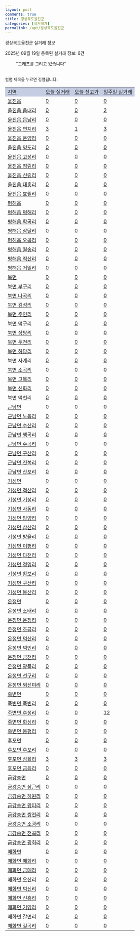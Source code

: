 ```yaml
---
layout: post
comments: true
title: 경상북도울진군
categories: [실거래가]
permalink: /apt/경상북도울진군
---
```


경상북도울진군 실거래 정보

2025년 09월 19일 등록된 실거래 정보: 6건

<!--<script async src="https://pagead2.googlesyndication.com/pagead/js/adsbygoogle.js?client=ca-pub-3485438051770037"
 crossorigin="anonymous"></script>-->

<script type="text/javascript">
  google.charts.load('current', {'packages':['corechart']});
  google.charts.setOnLoadCallback(drawChart);

  function drawChart() {
    var data = google.visualization.arrayToDataTable([['거래일', '매매', '전월세', '전매'], ['21-01', 1, 0, 0], ['21-02', 17, 12, 0], ['21-03', 1, 0, 0], ['21-04', 0, 1, 0], ['21-05', 1, 0, 0], ['21-06', 0, 1, 0], ['21-07', 1, 0, 0], ['21-08', 16, 3, 3], ['21-09', 11, 4, 0], ['21-10', 21, 4, 0], ['21-11', 8, 1, 0], ['21-12', 9, 4, 0], ['22-01', 19, 4, 0], ['22-02', 16, 11, 0], ['22-03', 14, 3, 0], ['22-04', 15, 5, 0], ['22-05', 12, 2, 0], ['22-06', 9, 4, 0], ['22-07', 11, 2, 1], ['22-08', 2, 0, 0], ['23-07', 7, 0, 1], ['23-08', 1, 0, 0], ['23-09', 2, 0, 0], ['23-10', 2, 1, 0], ['23-11', 7, 3, 0], ['23-12', 8, 2, 1], ['24-01', 1, 0, 0], ['24-02', 1, 0, 0], ['24-03', 1, 0, 0], ['24-04', 1, 0, 0], ['24-05', 5, 0, 0], ['24-06', 0, 1, 0], ['24-07', 1, 0, 0], ['24-08', 2, 0, 0], ['24-09', 3, 1, 3], ['24-10', 26, 2, 29], ['24-11', 7, 0, 7], ['24-12', 27, 27, 27], ['25-01', 24, 24, 24], ['25-02', 16, 16, 16], ['25-03', 14, 14, 14], ['25-04', 13, 13, 13], ['25-05', 8, 8, 8], ['25-06', 8, 8, 8], ['25-07', 16, 16, 16], ['25-08', 6, 6, 6], ['25-09', 9, 9, 9]]);

    var options = {
      title: '최근 1년간 유형별 거래량 추이',
      legend: { position: 'bottom' }
    };

    setTimeout(function() {
        var chart = new google.visualization.LineChart(document.getElementById('columnchart_material'));
        chart.draw(data, (options));
        document.getElementById('loading').style.display = 'none';
        var dayLabel = (new Date()).getDay();
        if (dayLabel < 2) {
            sorttable.innerSortFunction.apply(document.getElementById('week'), []);
            sorttable.innerSortFunction.apply(document.getElementById('week'), []);        
        }
        else {
            sorttable.innerSortFunction.apply(document.getElementById('today'), []);
            sorttable.innerSortFunction.apply(document.getElementById('today'), []);
        }
    }, 200);

  }
</script>

<div id="loading" style="z-index:20; display: block; margin-left: 35px">"그래프를 그리고 있습니다"</div>
<div id="columnchart_material" style="width: 95%; margin-left: -35px; display: block"></div>
<!--<div style="width: 95%; margin-left: -35px; display: block">
      <script async src="https://pagead2.googlesyndication.com/pagead/js/adsbygoogle.js?client=ca-pub-3485438051770037"
          crossorigin="anonymous"></script>
      <ins class="adsbygoogle"
          style="display:block"
          data-ad-format="fluid"
          data-ad-layout-key="-fb+5w+4e-db+86"
          data-ad-client="ca-pub-3485438051770037"
          data-ad-slot="1827090281"></ins>
      <script>
          (adsbygoogle = window.adsbygoogle || []).push({});
      </script>
</div>-->
<br>

<font size='small' style='font-size: small;'>컬럼 제목을 누르면 정렬됩니다.</font>
<table class="sortable">
  <tr style='background-color: rgba(114, 132, 186,0.4);'>
    <td id="region"><a href="#">지역</a></td>
    <td id="today"><a href="#">오늘 실거래</a></td>
    <td id="today_new"><a href="#">오늘 신고가</a></td>
    <td id="week"><a href="#">일주일 실거래</a></td>
  </tr>

  
  <tr class="item">
    <td><a href="경상북도울진군울진읍">울진읍</a></td>
    <td><a href="경상북도울진군울진읍">0</a></td>
    <td><a href="경상북도울진군울진읍">0</a></td>
    <td><a href="경상북도울진군울진읍">0</a></td>
  </tr>
    

  <tr class="item">
    <td><a href="경상북도울진군울진읍읍내리">울진읍 읍내리</a></td>
    <td><a href="경상북도울진군울진읍읍내리">0</a></td>
    <td><a href="경상북도울진군울진읍읍내리">0</a></td>
    <td><a href="경상북도울진군울진읍읍내리">2</a></td>
  </tr>
    

  <tr class="item">
    <td><a href="경상북도울진군울진읍읍남리">울진읍 읍남리</a></td>
    <td><a href="경상북도울진군울진읍읍남리">0</a></td>
    <td><a href="경상북도울진군울진읍읍남리">0</a></td>
    <td><a href="경상북도울진군울진읍읍남리">0</a></td>
  </tr>
    

  <tr class="item">
    <td><a href="경상북도울진군울진읍연지리">울진읍 연지리</a></td>
    <td><a href="경상북도울진군울진읍연지리">3</a></td>
    <td><a href="경상북도울진군울진읍연지리">1</a></td>
    <td><a href="경상북도울진군울진읍연지리">3</a></td>
  </tr>
    

  <tr class="item">
    <td><a href="경상북도울진군울진읍온양리">울진읍 온양리</a></td>
    <td><a href="경상북도울진군울진읍온양리">0</a></td>
    <td><a href="경상북도울진군울진읍온양리">0</a></td>
    <td><a href="경상북도울진군울진읍온양리">0</a></td>
  </tr>
    

  <tr class="item">
    <td><a href="경상북도울진군울진읍명도리">울진읍 명도리</a></td>
    <td><a href="경상북도울진군울진읍명도리">0</a></td>
    <td><a href="경상북도울진군울진읍명도리">0</a></td>
    <td><a href="경상북도울진군울진읍명도리">0</a></td>
  </tr>
    

  <tr class="item">
    <td><a href="경상북도울진군울진읍고성리">울진읍 고성리</a></td>
    <td><a href="경상북도울진군울진읍고성리">0</a></td>
    <td><a href="경상북도울진군울진읍고성리">0</a></td>
    <td><a href="경상북도울진군울진읍고성리">0</a></td>
  </tr>
    

  <tr class="item">
    <td><a href="경상북도울진군울진읍정림리">울진읍 정림리</a></td>
    <td><a href="경상북도울진군울진읍정림리">0</a></td>
    <td><a href="경상북도울진군울진읍정림리">0</a></td>
    <td><a href="경상북도울진군울진읍정림리">0</a></td>
  </tr>
    

  <tr class="item">
    <td><a href="경상북도울진군울진읍신림리">울진읍 신림리</a></td>
    <td><a href="경상북도울진군울진읍신림리">0</a></td>
    <td><a href="경상북도울진군울진읍신림리">0</a></td>
    <td><a href="경상북도울진군울진읍신림리">0</a></td>
  </tr>
    

  <tr class="item">
    <td><a href="경상북도울진군울진읍대흥리">울진읍 대흥리</a></td>
    <td><a href="경상북도울진군울진읍대흥리">0</a></td>
    <td><a href="경상북도울진군울진읍대흥리">0</a></td>
    <td><a href="경상북도울진군울진읍대흥리">0</a></td>
  </tr>
    

  <tr class="item">
    <td><a href="경상북도울진군울진읍호월리">울진읍 호월리</a></td>
    <td><a href="경상북도울진군울진읍호월리">0</a></td>
    <td><a href="경상북도울진군울진읍호월리">0</a></td>
    <td><a href="경상북도울진군울진읍호월리">0</a></td>
  </tr>
    

  <tr class="item">
    <td><a href="경상북도울진군평해읍">평해읍</a></td>
    <td><a href="경상북도울진군평해읍">0</a></td>
    <td><a href="경상북도울진군평해읍">0</a></td>
    <td><a href="경상북도울진군평해읍">0</a></td>
  </tr>
    

  <tr class="item">
    <td><a href="경상북도울진군평해읍평해리">평해읍 평해리</a></td>
    <td><a href="경상북도울진군평해읍평해리">0</a></td>
    <td><a href="경상북도울진군평해읍평해리">0</a></td>
    <td><a href="경상북도울진군평해읍평해리">0</a></td>
  </tr>
    

  <tr class="item">
    <td><a href="경상북도울진군평해읍학곡리">평해읍 학곡리</a></td>
    <td><a href="경상북도울진군평해읍학곡리">0</a></td>
    <td><a href="경상북도울진군평해읍학곡리">0</a></td>
    <td><a href="경상북도울진군평해읍학곡리">0</a></td>
  </tr>
    

  <tr class="item">
    <td><a href="경상북도울진군평해읍삼달리">평해읍 삼달리</a></td>
    <td><a href="경상북도울진군평해읍삼달리">0</a></td>
    <td><a href="경상북도울진군평해읍삼달리">0</a></td>
    <td><a href="경상북도울진군평해읍삼달리">0</a></td>
  </tr>
    

  <tr class="item">
    <td><a href="경상북도울진군평해읍오곡리">평해읍 오곡리</a></td>
    <td><a href="경상북도울진군평해읍오곡리">0</a></td>
    <td><a href="경상북도울진군평해읍오곡리">0</a></td>
    <td><a href="경상북도울진군평해읍오곡리">0</a></td>
  </tr>
    

  <tr class="item">
    <td><a href="경상북도울진군평해읍월송리">평해읍 월송리</a></td>
    <td><a href="경상북도울진군평해읍월송리">0</a></td>
    <td><a href="경상북도울진군평해읍월송리">0</a></td>
    <td><a href="경상북도울진군평해읍월송리">0</a></td>
  </tr>
    

  <tr class="item">
    <td><a href="경상북도울진군평해읍직산리">평해읍 직산리</a></td>
    <td><a href="경상북도울진군평해읍직산리">0</a></td>
    <td><a href="경상북도울진군평해읍직산리">0</a></td>
    <td><a href="경상북도울진군평해읍직산리">0</a></td>
  </tr>
    

  <tr class="item">
    <td><a href="경상북도울진군평해읍거일리">평해읍 거일리</a></td>
    <td><a href="경상북도울진군평해읍거일리">0</a></td>
    <td><a href="경상북도울진군평해읍거일리">0</a></td>
    <td><a href="경상북도울진군평해읍거일리">0</a></td>
  </tr>
    

  <tr class="item">
    <td><a href="경상북도울진군북면">북면</a></td>
    <td><a href="경상북도울진군북면">0</a></td>
    <td><a href="경상북도울진군북면">0</a></td>
    <td><a href="경상북도울진군북면">0</a></td>
  </tr>
    

  <tr class="item">
    <td><a href="경상북도울진군북면부구리">북면 부구리</a></td>
    <td><a href="경상북도울진군북면부구리">0</a></td>
    <td><a href="경상북도울진군북면부구리">0</a></td>
    <td><a href="경상북도울진군북면부구리">0</a></td>
  </tr>
    

  <tr class="item">
    <td><a href="경상북도울진군북면나곡리">북면 나곡리</a></td>
    <td><a href="경상북도울진군북면나곡리">0</a></td>
    <td><a href="경상북도울진군북면나곡리">0</a></td>
    <td><a href="경상북도울진군북면나곡리">0</a></td>
  </tr>
    

  <tr class="item">
    <td><a href="경상북도울진군북면검성리">북면 검성리</a></td>
    <td><a href="경상북도울진군북면검성리">0</a></td>
    <td><a href="경상북도울진군북면검성리">0</a></td>
    <td><a href="경상북도울진군북면검성리">0</a></td>
  </tr>
    

  <tr class="item">
    <td><a href="경상북도울진군북면주인리">북면 주인리</a></td>
    <td><a href="경상북도울진군북면주인리">0</a></td>
    <td><a href="경상북도울진군북면주인리">0</a></td>
    <td><a href="경상북도울진군북면주인리">0</a></td>
  </tr>
    

  <tr class="item">
    <td><a href="경상북도울진군북면덕구리">북면 덕구리</a></td>
    <td><a href="경상북도울진군북면덕구리">0</a></td>
    <td><a href="경상북도울진군북면덕구리">0</a></td>
    <td><a href="경상북도울진군북면덕구리">0</a></td>
  </tr>
    

  <tr class="item">
    <td><a href="경상북도울진군북면상당리">북면 상당리</a></td>
    <td><a href="경상북도울진군북면상당리">0</a></td>
    <td><a href="경상북도울진군북면상당리">0</a></td>
    <td><a href="경상북도울진군북면상당리">0</a></td>
  </tr>
    

  <tr class="item">
    <td><a href="경상북도울진군북면두천리">북면 두천리</a></td>
    <td><a href="경상북도울진군북면두천리">0</a></td>
    <td><a href="경상북도울진군북면두천리">0</a></td>
    <td><a href="경상북도울진군북면두천리">0</a></td>
  </tr>
    

  <tr class="item">
    <td><a href="경상북도울진군북면하당리">북면 하당리</a></td>
    <td><a href="경상북도울진군북면하당리">0</a></td>
    <td><a href="경상북도울진군북면하당리">0</a></td>
    <td><a href="경상북도울진군북면하당리">0</a></td>
  </tr>
    

  <tr class="item">
    <td><a href="경상북도울진군북면사계리">북면 사계리</a></td>
    <td><a href="경상북도울진군북면사계리">0</a></td>
    <td><a href="경상북도울진군북면사계리">0</a></td>
    <td><a href="경상북도울진군북면사계리">0</a></td>
  </tr>
    

  <tr class="item">
    <td><a href="경상북도울진군북면소곡리">북면 소곡리</a></td>
    <td><a href="경상북도울진군북면소곡리">0</a></td>
    <td><a href="경상북도울진군북면소곡리">0</a></td>
    <td><a href="경상북도울진군북면소곡리">0</a></td>
  </tr>
    

  <tr class="item">
    <td><a href="경상북도울진군북면고목리">북면 고목리</a></td>
    <td><a href="경상북도울진군북면고목리">0</a></td>
    <td><a href="경상북도울진군북면고목리">0</a></td>
    <td><a href="경상북도울진군북면고목리">0</a></td>
  </tr>
    

  <tr class="item">
    <td><a href="경상북도울진군북면신화리">북면 신화리</a></td>
    <td><a href="경상북도울진군북면신화리">0</a></td>
    <td><a href="경상북도울진군북면신화리">0</a></td>
    <td><a href="경상북도울진군북면신화리">0</a></td>
  </tr>
    

  <tr class="item">
    <td><a href="경상북도울진군북면덕천리">북면 덕천리</a></td>
    <td><a href="경상북도울진군북면덕천리">0</a></td>
    <td><a href="경상북도울진군북면덕천리">0</a></td>
    <td><a href="경상북도울진군북면덕천리">0</a></td>
  </tr>
    

  <tr class="item">
    <td><a href="경상북도울진군근남면">근남면</a></td>
    <td><a href="경상북도울진군근남면">0</a></td>
    <td><a href="경상북도울진군근남면">0</a></td>
    <td><a href="경상북도울진군근남면">0</a></td>
  </tr>
    

  <tr class="item">
    <td><a href="경상북도울진군근남면노음리">근남면 노음리</a></td>
    <td><a href="경상북도울진군근남면노음리">0</a></td>
    <td><a href="경상북도울진군근남면노음리">0</a></td>
    <td><a href="경상북도울진군근남면노음리">0</a></td>
  </tr>
    

  <tr class="item">
    <td><a href="경상북도울진군근남면수산리">근남면 수산리</a></td>
    <td><a href="경상북도울진군근남면수산리">0</a></td>
    <td><a href="경상북도울진군근남면수산리">0</a></td>
    <td><a href="경상북도울진군근남면수산리">0</a></td>
  </tr>
    

  <tr class="item">
    <td><a href="경상북도울진군근남면행곡리">근남면 행곡리</a></td>
    <td><a href="경상북도울진군근남면행곡리">0</a></td>
    <td><a href="경상북도울진군근남면행곡리">0</a></td>
    <td><a href="경상북도울진군근남면행곡리">0</a></td>
  </tr>
    

  <tr class="item">
    <td><a href="경상북도울진군근남면수곡리">근남면 수곡리</a></td>
    <td><a href="경상북도울진군근남면수곡리">0</a></td>
    <td><a href="경상북도울진군근남면수곡리">0</a></td>
    <td><a href="경상북도울진군근남면수곡리">0</a></td>
  </tr>
    

  <tr class="item">
    <td><a href="경상북도울진군근남면구산리">근남면 구산리</a></td>
    <td><a href="경상북도울진군근남면구산리">0</a></td>
    <td><a href="경상북도울진군근남면구산리">0</a></td>
    <td><a href="경상북도울진군근남면구산리">0</a></td>
  </tr>
    

  <tr class="item">
    <td><a href="경상북도울진군근남면진복리">근남면 진복리</a></td>
    <td><a href="경상북도울진군근남면진복리">0</a></td>
    <td><a href="경상북도울진군근남면진복리">0</a></td>
    <td><a href="경상북도울진군근남면진복리">0</a></td>
  </tr>
    

  <tr class="item">
    <td><a href="경상북도울진군근남면산포리">근남면 산포리</a></td>
    <td><a href="경상북도울진군근남면산포리">0</a></td>
    <td><a href="경상북도울진군근남면산포리">0</a></td>
    <td><a href="경상북도울진군근남면산포리">0</a></td>
  </tr>
    

  <tr class="item">
    <td><a href="경상북도울진군기성면">기성면</a></td>
    <td><a href="경상북도울진군기성면">0</a></td>
    <td><a href="경상북도울진군기성면">0</a></td>
    <td><a href="경상북도울진군기성면">0</a></td>
  </tr>
    

  <tr class="item">
    <td><a href="경상북도울진군기성면척산리">기성면 척산리</a></td>
    <td><a href="경상북도울진군기성면척산리">0</a></td>
    <td><a href="경상북도울진군기성면척산리">0</a></td>
    <td><a href="경상북도울진군기성면척산리">0</a></td>
  </tr>
    

  <tr class="item">
    <td><a href="경상북도울진군기성면기성리">기성면 기성리</a></td>
    <td><a href="경상북도울진군기성면기성리">0</a></td>
    <td><a href="경상북도울진군기성면기성리">0</a></td>
    <td><a href="경상북도울진군기성면기성리">0</a></td>
  </tr>
    

  <tr class="item">
    <td><a href="경상북도울진군기성면사동리">기성면 사동리</a></td>
    <td><a href="경상북도울진군기성면사동리">0</a></td>
    <td><a href="경상북도울진군기성면사동리">0</a></td>
    <td><a href="경상북도울진군기성면사동리">0</a></td>
  </tr>
    

  <tr class="item">
    <td><a href="경상북도울진군기성면망양리">기성면 망양리</a></td>
    <td><a href="경상북도울진군기성면망양리">0</a></td>
    <td><a href="경상북도울진군기성면망양리">0</a></td>
    <td><a href="경상북도울진군기성면망양리">0</a></td>
  </tr>
    

  <tr class="item">
    <td><a href="경상북도울진군기성면삼산리">기성면 삼산리</a></td>
    <td><a href="경상북도울진군기성면삼산리">0</a></td>
    <td><a href="경상북도울진군기성면삼산리">0</a></td>
    <td><a href="경상북도울진군기성면삼산리">0</a></td>
  </tr>
    

  <tr class="item">
    <td><a href="경상북도울진군기성면방율리">기성면 방율리</a></td>
    <td><a href="경상북도울진군기성면방율리">0</a></td>
    <td><a href="경상북도울진군기성면방율리">0</a></td>
    <td><a href="경상북도울진군기성면방율리">0</a></td>
  </tr>
    

  <tr class="item">
    <td><a href="경상북도울진군기성면이평리">기성면 이평리</a></td>
    <td><a href="경상북도울진군기성면이평리">0</a></td>
    <td><a href="경상북도울진군기성면이평리">0</a></td>
    <td><a href="경상북도울진군기성면이평리">0</a></td>
  </tr>
    

  <tr class="item">
    <td><a href="경상북도울진군기성면다천리">기성면 다천리</a></td>
    <td><a href="경상북도울진군기성면다천리">0</a></td>
    <td><a href="경상북도울진군기성면다천리">0</a></td>
    <td><a href="경상북도울진군기성면다천리">0</a></td>
  </tr>
    

  <tr class="item">
    <td><a href="경상북도울진군기성면정명리">기성면 정명리</a></td>
    <td><a href="경상북도울진군기성면정명리">0</a></td>
    <td><a href="경상북도울진군기성면정명리">0</a></td>
    <td><a href="경상북도울진군기성면정명리">0</a></td>
  </tr>
    

  <tr class="item">
    <td><a href="경상북도울진군기성면황보리">기성면 황보리</a></td>
    <td><a href="경상북도울진군기성면황보리">0</a></td>
    <td><a href="경상북도울진군기성면황보리">0</a></td>
    <td><a href="경상북도울진군기성면황보리">0</a></td>
  </tr>
    

  <tr class="item">
    <td><a href="경상북도울진군기성면구산리">기성면 구산리</a></td>
    <td><a href="경상북도울진군기성면구산리">0</a></td>
    <td><a href="경상북도울진군기성면구산리">0</a></td>
    <td><a href="경상북도울진군기성면구산리">0</a></td>
  </tr>
    

  <tr class="item">
    <td><a href="경상북도울진군기성면봉산리">기성면 봉산리</a></td>
    <td><a href="경상북도울진군기성면봉산리">0</a></td>
    <td><a href="경상북도울진군기성면봉산리">0</a></td>
    <td><a href="경상북도울진군기성면봉산리">0</a></td>
  </tr>
    

  <tr class="item">
    <td><a href="경상북도울진군온정면">온정면</a></td>
    <td><a href="경상북도울진군온정면">0</a></td>
    <td><a href="경상북도울진군온정면">0</a></td>
    <td><a href="경상북도울진군온정면">0</a></td>
  </tr>
    

  <tr class="item">
    <td><a href="경상북도울진군온정면소태리">온정면 소태리</a></td>
    <td><a href="경상북도울진군온정면소태리">0</a></td>
    <td><a href="경상북도울진군온정면소태리">0</a></td>
    <td><a href="경상북도울진군온정면소태리">0</a></td>
  </tr>
    

  <tr class="item">
    <td><a href="경상북도울진군온정면온정리">온정면 온정리</a></td>
    <td><a href="경상북도울진군온정면온정리">0</a></td>
    <td><a href="경상북도울진군온정면온정리">0</a></td>
    <td><a href="경상북도울진군온정면온정리">0</a></td>
  </tr>
    

  <tr class="item">
    <td><a href="경상북도울진군온정면조금리">온정면 조금리</a></td>
    <td><a href="경상북도울진군온정면조금리">0</a></td>
    <td><a href="경상북도울진군온정면조금리">0</a></td>
    <td><a href="경상북도울진군온정면조금리">0</a></td>
  </tr>
    

  <tr class="item">
    <td><a href="경상북도울진군온정면덕산리">온정면 덕산리</a></td>
    <td><a href="경상북도울진군온정면덕산리">0</a></td>
    <td><a href="경상북도울진군온정면덕산리">0</a></td>
    <td><a href="경상북도울진군온정면덕산리">0</a></td>
  </tr>
    

  <tr class="item">
    <td><a href="경상북도울진군온정면덕인리">온정면 덕인리</a></td>
    <td><a href="경상북도울진군온정면덕인리">0</a></td>
    <td><a href="경상북도울진군온정면덕인리">0</a></td>
    <td><a href="경상북도울진군온정면덕인리">0</a></td>
  </tr>
    

  <tr class="item">
    <td><a href="경상북도울진군온정면금천리">온정면 금천리</a></td>
    <td><a href="경상북도울진군온정면금천리">0</a></td>
    <td><a href="경상북도울진군온정면금천리">0</a></td>
    <td><a href="경상북도울진군온정면금천리">0</a></td>
  </tr>
    

  <tr class="item">
    <td><a href="경상북도울진군온정면광품리">온정면 광품리</a></td>
    <td><a href="경상북도울진군온정면광품리">0</a></td>
    <td><a href="경상북도울진군온정면광품리">0</a></td>
    <td><a href="경상북도울진군온정면광품리">0</a></td>
  </tr>
    

  <tr class="item">
    <td><a href="경상북도울진군온정면선구리">온정면 선구리</a></td>
    <td><a href="경상북도울진군온정면선구리">0</a></td>
    <td><a href="경상북도울진군온정면선구리">0</a></td>
    <td><a href="경상북도울진군온정면선구리">0</a></td>
  </tr>
    

  <tr class="item">
    <td><a href="경상북도울진군온정면외선미리">온정면 외선미리</a></td>
    <td><a href="경상북도울진군온정면외선미리">0</a></td>
    <td><a href="경상북도울진군온정면외선미리">0</a></td>
    <td><a href="경상북도울진군온정면외선미리">0</a></td>
  </tr>
    

  <tr class="item">
    <td><a href="경상북도울진군죽변면">죽변면</a></td>
    <td><a href="경상북도울진군죽변면">0</a></td>
    <td><a href="경상북도울진군죽변면">0</a></td>
    <td><a href="경상북도울진군죽변면">0</a></td>
  </tr>
    

  <tr class="item">
    <td><a href="경상북도울진군죽변면죽변리">죽변면 죽변리</a></td>
    <td><a href="경상북도울진군죽변면죽변리">0</a></td>
    <td><a href="경상북도울진군죽변면죽변리">0</a></td>
    <td><a href="경상북도울진군죽변면죽변리">0</a></td>
  </tr>
    

  <tr class="item">
    <td><a href="경상북도울진군죽변면후정리">죽변면 후정리</a></td>
    <td><a href="경상북도울진군죽변면후정리">0</a></td>
    <td><a href="경상북도울진군죽변면후정리">0</a></td>
    <td><a href="경상북도울진군죽변면후정리">12</a></td>
  </tr>
    

  <tr class="item">
    <td><a href="경상북도울진군죽변면화성리">죽변면 화성리</a></td>
    <td><a href="경상북도울진군죽변면화성리">0</a></td>
    <td><a href="경상북도울진군죽변면화성리">0</a></td>
    <td><a href="경상북도울진군죽변면화성리">0</a></td>
  </tr>
    

  <tr class="item">
    <td><a href="경상북도울진군죽변면봉평리">죽변면 봉평리</a></td>
    <td><a href="경상북도울진군죽변면봉평리">0</a></td>
    <td><a href="경상북도울진군죽변면봉평리">0</a></td>
    <td><a href="경상북도울진군죽변면봉평리">0</a></td>
  </tr>
    

  <tr class="item">
    <td><a href="경상북도울진군후포면">후포면</a></td>
    <td><a href="경상북도울진군후포면">0</a></td>
    <td><a href="경상북도울진군후포면">0</a></td>
    <td><a href="경상북도울진군후포면">0</a></td>
  </tr>
    

  <tr class="item">
    <td><a href="경상북도울진군후포면후포리">후포면 후포리</a></td>
    <td><a href="경상북도울진군후포면후포리">0</a></td>
    <td><a href="경상북도울진군후포면후포리">0</a></td>
    <td><a href="경상북도울진군후포면후포리">0</a></td>
  </tr>
    

  <tr class="item">
    <td><a href="경상북도울진군후포면삼율리">후포면 삼율리</a></td>
    <td><a href="경상북도울진군후포면삼율리">3</a></td>
    <td><a href="경상북도울진군후포면삼율리">3</a></td>
    <td><a href="경상북도울진군후포면삼율리">3</a></td>
  </tr>
    

  <tr class="item">
    <td><a href="경상북도울진군후포면금음리">후포면 금음리</a></td>
    <td><a href="경상북도울진군후포면금음리">0</a></td>
    <td><a href="경상북도울진군후포면금음리">0</a></td>
    <td><a href="경상북도울진군후포면금음리">0</a></td>
  </tr>
    

  <tr class="item">
    <td><a href="경상북도울진군금강송면">금강송면</a></td>
    <td><a href="경상북도울진군금강송면">0</a></td>
    <td><a href="경상북도울진군금강송면">0</a></td>
    <td><a href="경상북도울진군금강송면">0</a></td>
  </tr>
    

  <tr class="item">
    <td><a href="경상북도울진군금강송면삼근리">금강송면 삼근리</a></td>
    <td><a href="경상북도울진군금강송면삼근리">0</a></td>
    <td><a href="경상북도울진군금강송면삼근리">0</a></td>
    <td><a href="경상북도울진군금강송면삼근리">0</a></td>
  </tr>
    

  <tr class="item">
    <td><a href="경상북도울진군금강송면하원리">금강송면 하원리</a></td>
    <td><a href="경상북도울진군금강송면하원리">0</a></td>
    <td><a href="경상북도울진군금강송면하원리">0</a></td>
    <td><a href="경상북도울진군금강송면하원리">0</a></td>
  </tr>
    

  <tr class="item">
    <td><a href="경상북도울진군금강송면왕피리">금강송면 왕피리</a></td>
    <td><a href="경상북도울진군금강송면왕피리">0</a></td>
    <td><a href="경상북도울진군금강송면왕피리">0</a></td>
    <td><a href="경상북도울진군금강송면왕피리">0</a></td>
  </tr>
    

  <tr class="item">
    <td><a href="경상북도울진군금강송면쌍전리">금강송면 쌍전리</a></td>
    <td><a href="경상북도울진군금강송면쌍전리">0</a></td>
    <td><a href="경상북도울진군금강송면쌍전리">0</a></td>
    <td><a href="경상북도울진군금강송면쌍전리">0</a></td>
  </tr>
    

  <tr class="item">
    <td><a href="경상북도울진군금강송면소광리">금강송면 소광리</a></td>
    <td><a href="경상북도울진군금강송면소광리">0</a></td>
    <td><a href="경상북도울진군금강송면소광리">0</a></td>
    <td><a href="경상북도울진군금강송면소광리">0</a></td>
  </tr>
    

  <tr class="item">
    <td><a href="경상북도울진군금강송면전곡리">금강송면 전곡리</a></td>
    <td><a href="경상북도울진군금강송면전곡리">0</a></td>
    <td><a href="경상북도울진군금강송면전곡리">0</a></td>
    <td><a href="경상북도울진군금강송면전곡리">0</a></td>
  </tr>
    

  <tr class="item">
    <td><a href="경상북도울진군금강송면광회리">금강송면 광회리</a></td>
    <td><a href="경상북도울진군금강송면광회리">0</a></td>
    <td><a href="경상북도울진군금강송면광회리">0</a></td>
    <td><a href="경상북도울진군금강송면광회리">0</a></td>
  </tr>
    

  <tr class="item">
    <td><a href="경상북도울진군매화면">매화면</a></td>
    <td><a href="경상북도울진군매화면">0</a></td>
    <td><a href="경상북도울진군매화면">0</a></td>
    <td><a href="경상북도울진군매화면">0</a></td>
  </tr>
    

  <tr class="item">
    <td><a href="경상북도울진군매화면매화리">매화면 매화리</a></td>
    <td><a href="경상북도울진군매화면매화리">0</a></td>
    <td><a href="경상북도울진군매화면매화리">0</a></td>
    <td><a href="경상북도울진군매화면매화리">0</a></td>
  </tr>
    

  <tr class="item">
    <td><a href="경상북도울진군매화면금매리">매화면 금매리</a></td>
    <td><a href="경상북도울진군매화면금매리">0</a></td>
    <td><a href="경상북도울진군매화면금매리">0</a></td>
    <td><a href="경상북도울진군매화면금매리">0</a></td>
  </tr>
    

  <tr class="item">
    <td><a href="경상북도울진군매화면오산리">매화면 오산리</a></td>
    <td><a href="경상북도울진군매화면오산리">0</a></td>
    <td><a href="경상북도울진군매화면오산리">0</a></td>
    <td><a href="경상북도울진군매화면오산리">0</a></td>
  </tr>
    

  <tr class="item">
    <td><a href="경상북도울진군매화면덕신리">매화면 덕신리</a></td>
    <td><a href="경상북도울진군매화면덕신리">0</a></td>
    <td><a href="경상북도울진군매화면덕신리">0</a></td>
    <td><a href="경상북도울진군매화면덕신리">0</a></td>
  </tr>
    

  <tr class="item">
    <td><a href="경상북도울진군매화면신흥리">매화면 신흥리</a></td>
    <td><a href="경상북도울진군매화면신흥리">0</a></td>
    <td><a href="경상북도울진군매화면신흥리">0</a></td>
    <td><a href="경상북도울진군매화면신흥리">0</a></td>
  </tr>
    

  <tr class="item">
    <td><a href="경상북도울진군매화면기양리">매화면 기양리</a></td>
    <td><a href="경상북도울진군매화면기양리">0</a></td>
    <td><a href="경상북도울진군매화면기양리">0</a></td>
    <td><a href="경상북도울진군매화면기양리">0</a></td>
  </tr>
    

  <tr class="item">
    <td><a href="경상북도울진군매화면갈면리">매화면 갈면리</a></td>
    <td><a href="경상북도울진군매화면갈면리">0</a></td>
    <td><a href="경상북도울진군매화면갈면리">0</a></td>
    <td><a href="경상북도울진군매화면갈면리">0</a></td>
  </tr>
    

  <tr class="item">
    <td><a href="경상북도울진군매화면길곡리">매화면 길곡리</a></td>
    <td><a href="경상북도울진군매화면길곡리">0</a></td>
    <td><a href="경상북도울진군매화면길곡리">0</a></td>
    <td><a href="경상북도울진군매화면길곡리">0</a></td>
  </tr>
    


</table>


    